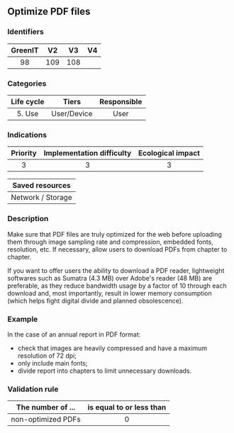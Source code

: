 ## Optimize PDF files

### Identifiers

| GreenIT |  V2  |  V3  |  V4  |
|:-------:|:----:|:----:|:----:|
|   98   | 109  | 108  |      |

### Categories

| Life cycle |  Tiers  |  Responsible  |
|:---------:|:----:|:----:|
| 5. Use | User/Device | User |

### Indications

| Priority |      Implementation difficulty       |  Ecological impact    |
|:-------------------:|:-------------------------:|:---------------------:|
| 3 | 3 | 3 |

|Saved resources                                    |
|:----------------------------------------------------------:|
|  Network / Storage  |

### Description

Make sure that PDF files are truly optimized for the web before uploading them through image sampling rate and compression, embedded fonts, resolution, etc.
If necessary, allow users to download PDFs from chapter to chapter.

If you want to offer users the ability to download a PDF reader, lightweight softwares such as Sumatra (4.3 MB) over Adobe's reader (48 MB) are preferable, as they reduce bandwidth usage by a factor of 10 through each download and, most importantly, result in lower memory consumption (which helps fight digital divide and planned obsolescence).

### Example

In the case of an annual report in PDF format:

- check that images are heavily compressed and have a maximum resolution of 72 dpi; 
- only include main fonts;
- divide report into chapters to limit unnecessary downloads.


### Validation rule

| The number of ...     | is equal to or less than   |  
|-------------------|:-------------------------:|
| non-optimized PDFs  |  0 |
